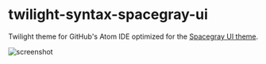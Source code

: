 twilight-syntax-spacegray-ui
============================

Twilight theme for GitHub's Atom IDE optimized for the [Spacegray UI theme](http://atom.io/packages/spacegray-dark-ui).

![screenshot](http://ridingtheclutch.com.s3.amazonaws.com/images/twilight-syntax-spacegray-ui.png)
